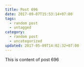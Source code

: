 ```yaml
---
title: Post 696
date: 2017-09-07T15:53:14+07:00
tags:
  - random post
  - untagged
category:
  - random post
  - uncategorized
updated: 2017-05-09T14:02:32+07:00
---
```

This is content of post 696